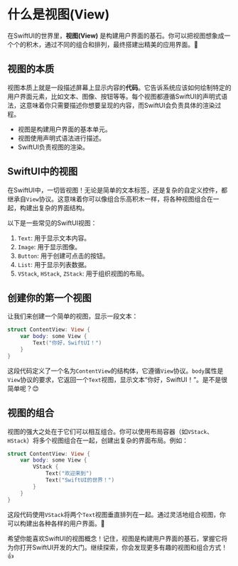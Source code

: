 ﻿# 什么是视图(View)

在SwiftUI的世界里，**视图(View)** 是构建用户界面的基石。你可以把视图想象成一个个的积木，通过不同的组合和排列，最终搭建出精美的应用界面。🎉

## 视图的本质

视图本质上就是一段描述屏幕上显示内容的**代码**。它告诉系统应该如何绘制特定的用户界面元素，比如文本、图像、按钮等等。每个视图都遵循SwiftUI的声明式语法，这意味着你只需要描述你想要呈现的内容，而SwiftUI会负责具体的渲染过程。

*   视图是构建用户界面的基本单元。
*   视图使用声明式语法进行描述。
*   SwiftUI负责视图的渲染。

## SwiftUI中的视图

在SwiftUI中，一切皆视图！无论是简单的文本标签，还是复杂的自定义控件，都继承自`View`协议。这意味着你可以像组合乐高积木一样，将各种视图组合在一起，构建出复杂的界面结构。

以下是一些常见的SwiftUI视图：

1.  `Text`: 用于显示文本内容。
2.  `Image`: 用于显示图像。
3.  `Button`: 用于创建可点击的按钮。
4.  `List`: 用于显示列表数据。
5.  `VStack`, `HStack`, `ZStack`: 用于组织视图的布局。

## 创建你的第一个视图

让我们来创建一个简单的视图，显示一段文本：

```swift
struct ContentView: View {
    var body: some View {
        Text("你好，SwiftUI！")
    }
}
```

这段代码定义了一个名为`ContentView`的结构体，它遵循`View`协议。`body`属性是`View`协议的要求，它返回一个`Text`视图，显示文本“你好，SwiftUI！”。是不是很简单呢？😊

## 视图的组合

视图的强大之处在于它们可以相互组合。你可以使用布局容器（如`VStack`、`HStack`）将多个视图组合在一起，创建出复杂的界面布局。例如：

```swift
struct ContentView: View {
    var body: some View {
        VStack {
            Text("欢迎来到")
            Text("SwiftUI的世界！")
        }
    }
}
```

这段代码使用`VStack`将两个`Text`视图垂直排列在一起。通过灵活地组合视图，你可以构建出各种各样的用户界面。🚀

希望你能喜欢SwiftUI的视图概念！记住，视图是构建用户界面的基石，掌握它将为你打开SwiftUI开发的大门。继续探索，你会发现更多有趣的视图和组合方式！👍